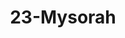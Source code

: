 ---
title: 23-Mysorah
image: /uploads/Gallery-Mysorah3.jpg
image_alt-text: 'Superyacht, Mysorah, with custom woodwork and joinery throughout the master bedroom including the floors, dressers, walls, doors and ceiling. Also includes custom metalwork and hardware'
work-type: superyacht
---
